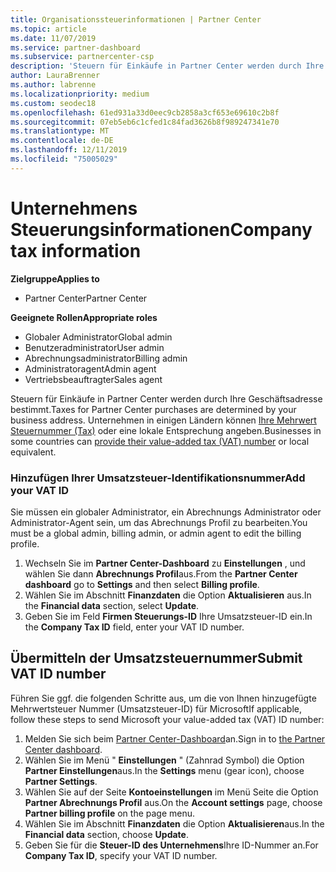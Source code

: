 ```yaml
---
title: Organisationssteuerinformationen | Partner Center
ms.topic: article
ms.date: 11/07/2019
ms.service: partner-dashboard
ms.subservice: partnercenter-csp
description: 'Steuern für Einkäufe in Partner Center werden durch Ihre Geschäftsadresse bestimmt. Unternehmen in einigen Ländern können ihre Umsatzsteuer-Identifikationsnummer bzw. die lokale Entsprechung angeben:'
author: LauraBrenner
ms.author: labrenne
ms.localizationpriority: medium
ms.custom: seodec18
ms.openlocfilehash: 61ed931a33d0eec9cb2858a3cf653e69610c2b8f
ms.sourcegitcommit: 07eb5eb6c1cfed1c84fad3626b8f989247341e70
ms.translationtype: MT
ms.contentlocale: de-DE
ms.lasthandoff: 12/11/2019
ms.locfileid: "75005029"
---
```

# <a name="company-tax-information"></a><span data-ttu-id="ae8cc-104">Unternehmens Steuerungsinformationen</span><span class="sxs-lookup"><span data-stu-id="ae8cc-104">Company tax information</span></span>

<span data-ttu-id="ae8cc-105">**Zielgruppe**</span><span class="sxs-lookup"><span data-stu-id="ae8cc-105">**Applies to**</span></span>

- <span data-ttu-id="ae8cc-106">Partner Center</span><span class="sxs-lookup"><span data-stu-id="ae8cc-106">Partner Center</span></span>

<span data-ttu-id="ae8cc-107">**Geeignete Rollen**</span><span class="sxs-lookup"><span data-stu-id="ae8cc-107">**Appropriate roles**</span></span>
-   <span data-ttu-id="ae8cc-108">Globaler Administrator</span><span class="sxs-lookup"><span data-stu-id="ae8cc-108">Global admin</span></span>
-   <span data-ttu-id="ae8cc-109">Benutzeradministrator</span><span class="sxs-lookup"><span data-stu-id="ae8cc-109">User admin</span></span>
-   <span data-ttu-id="ae8cc-110">Abrechnungsadministrator</span><span class="sxs-lookup"><span data-stu-id="ae8cc-110">Billing admin</span></span>
-   <span data-ttu-id="ae8cc-111">Administratoragent</span><span class="sxs-lookup"><span data-stu-id="ae8cc-111">Admin agent</span></span>
-   <span data-ttu-id="ae8cc-112">Vertriebsbeauftragter</span><span class="sxs-lookup"><span data-stu-id="ae8cc-112">Sales agent</span></span>

<span data-ttu-id="ae8cc-113">Steuern für Einkäufe in Partner Center werden durch Ihre Geschäftsadresse bestimmt.</span><span class="sxs-lookup"><span data-stu-id="ae8cc-113">Taxes for Partner Center purchases are determined by your business address.</span></span> <span data-ttu-id="ae8cc-114">Unternehmen in einigen Ländern können [Ihre Mehrwert Steuernummer (Tax)](#submit-vat-id-number) oder eine lokale Entsprechung angeben.</span><span class="sxs-lookup"><span data-stu-id="ae8cc-114">Businesses in some countries can [provide their value-added tax (VAT) number](#submit-vat-id-number) or local equivalent.</span></span>

### <a name="add-your-vat-id"></a><span data-ttu-id="ae8cc-115">Hinzufügen Ihrer Umsatzsteuer-Identifikationsnummer</span><span class="sxs-lookup"><span data-stu-id="ae8cc-115">Add your VAT ID</span></span>

<span data-ttu-id="ae8cc-116">Sie müssen ein globaler Administrator, ein Abrechnungs Administrator oder Administrator-Agent sein, um das Abrechnungs Profil zu bearbeiten.</span><span class="sxs-lookup"><span data-stu-id="ae8cc-116">You must be a global admin, billing admin, or admin agent to  edit the billing profile.</span></span>

1.  <span data-ttu-id="ae8cc-117">Wechseln Sie im **Partner Center-Dashboard** zu **Einstellungen** , und wählen Sie dann **Abrechnungs Profil**aus.</span><span class="sxs-lookup"><span data-stu-id="ae8cc-117">From the **Partner Center dashboard** go to  **Settings** and then select **Billing profile**.</span></span>
2.  <span data-ttu-id="ae8cc-118">Wählen Sie im Abschnitt **Finanzdaten** die Option **Aktualisieren** aus.</span><span class="sxs-lookup"><span data-stu-id="ae8cc-118">In the **Financial data** section, select **Update**.</span></span>
3.  <span data-ttu-id="ae8cc-119">Geben Sie im Feld **Firmen Steuerungs-ID** Ihre Umsatzsteuer-ID ein.</span><span class="sxs-lookup"><span data-stu-id="ae8cc-119">In the **Company Tax ID** field, enter your VAT ID number.</span></span>

## <a name="submit-vat-id-number"></a><span data-ttu-id="ae8cc-120">Übermitteln der Umsatzsteuernummer</span><span class="sxs-lookup"><span data-stu-id="ae8cc-120">Submit VAT ID number</span></span>

<span data-ttu-id="ae8cc-121">Führen Sie ggf. die folgenden Schritte aus, um die von Ihnen hinzugefügte Mehrwertsteuer Nummer (Umsatzsteuer-ID) für Microsoft</span><span class="sxs-lookup"><span data-stu-id="ae8cc-121">If applicable, follow these steps to send Microsoft your value-added tax (VAT) ID number:</span></span>

1. <span data-ttu-id="ae8cc-122">Melden Sie sich beim [Partner Center-Dashboard](https://partner.microsoft.com/dashboard/)an.</span><span class="sxs-lookup"><span data-stu-id="ae8cc-122">Sign in to [the Partner Center dashboard](https://partner.microsoft.com/dashboard/).</span></span>
2. <span data-ttu-id="ae8cc-123">Wählen Sie im Menü " **Einstellungen** " (Zahnrad Symbol) die Option **Partner Einstellungen**aus.</span><span class="sxs-lookup"><span data-stu-id="ae8cc-123">In the **Settings** menu (gear icon), choose **Partner Settings**.</span></span>
3. <span data-ttu-id="ae8cc-124">Wählen Sie auf der Seite **Kontoeinstellungen** im Menü Seite die Option **Partner Abrechnungs Profil** aus.</span><span class="sxs-lookup"><span data-stu-id="ae8cc-124">On the **Account settings** page, choose **Partner billing profile** on the page menu.</span></span>
4. <span data-ttu-id="ae8cc-125">Wählen Sie im Abschnitt **Finanzdaten** die Option **Aktualisieren**aus.</span><span class="sxs-lookup"><span data-stu-id="ae8cc-125">In the **Financial data** section, choose **Update**.</span></span>
5. <span data-ttu-id="ae8cc-126">Geben Sie für die **Steuer-ID des Unternehmens**Ihre ID-Nummer an.</span><span class="sxs-lookup"><span data-stu-id="ae8cc-126">For **Company Tax ID**, specify your VAT ID number.</span></span>
